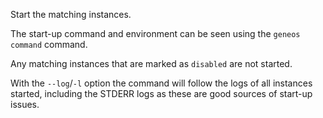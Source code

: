 Start the matching instances.

The start-up command and environment can be seen using the `geneos
command` command.

Any matching instances that are marked as `disabled` are not started.

With the `--log`/`-l` option the command will follow the logs of all
instances started, including the STDERR logs as these are good sources
of start-up issues.
